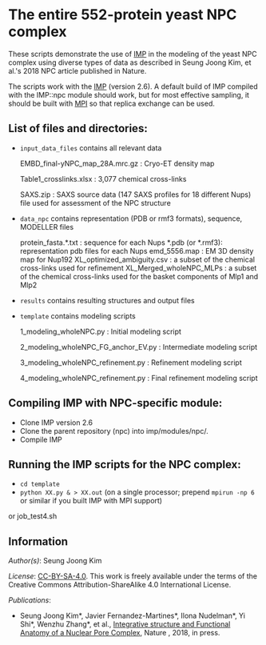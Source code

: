 # The entire 552-protein yeast NPC complex

These scripts demonstrate the use of [IMP](http://salilab.org/imp) in the modeling of the yeast NPC complex using diverse types of data as described in Seung Joong Kim, et al.'s 2018 NPC article published in Nature.

The scripts work with the [IMP](http://salilab.org/imp) (version 2.6).
A default build of IMP compiled with the IMP::npc module should work, but for most effective sampling, it should
be built with [MPI](http://integrativemodeling.org/nightly/doc/html/namespaceIMP_1_1mpi.html) so that replica exchange can be used.

## List of files and directories:

- `input_data_files`		            contains all relevant data

  EMBD_final-yNPC_map_28A.mrc.gz  : Cryo-ET density map
  
  Table1_crosslinks.xlsx : 3,077 chemical cross-links
  
  SAXS.zip  : SAXS source data (147 SAXS profiles for 18 different Nups) file used for assessment of the NPC structure 
  
- `data_npc`		            contains representation (PDB or rmf3 formats), sequence, MODELLER files

   protein_fasta.*.txt : sequence for each Nups
   *.pdb (or *.rmf3): representation pdb files for each Nups 
   emd_5556.map : EM 3D density map for Nup192
   XL_optimized_ambiguity.csv : a subset of the chemical cross-links used for refinement
   XL_Merged_wholeNPC_MLPs : a subset of the chemical cross-links used for the basket components of Mlp1 and Mlp2

- `results`		                      contains resulting structures and output files
- `template`			                  contains modeling scripts

  1_modeling_wholeNPC.py  : Initial modeling script

  2_modeling_wholeNPC_FG_anchor_EV.py : Intermediate modeling script

  3_modeling_wholeNPC_refinement.py : Refinement modeling script

  4_modeling_wholeNPC_refinement.py : Final refinement modeling script

## Compiling IMP with NPC-specific module:
- Clone IMP version 2.6
- Clone the parent repository (npc) into imp/modules/npc/.
- Compile IMP

## Running the IMP scripts for the NPC complex:
- `cd template`
- `python XX.py & > XX.out` (on a single processor; prepend `mpirun -np 6` or similar if you built IMP with MPI support)

or job_test4.sh

## Information

_Author(s)_: Seung Joong Kim

_License_: [CC-BY-SA-4.0](https://creativecommons.org/licenses/by-sa/4.0/legalcode).
This work is freely available under the terms of the Creative Commons
Attribution-ShareAlike 4.0 International License.

_Publications_:
- Seung Joong Kim\*, Javier Fernandez-Martines\*, Ilona Nudelman\*, Yi Shi\*, Wenzhu Zhang\*, et al., [Integrative structure and Functional Anatomy of a Nuclear Pore Complex](http://www.nature.com/nature/journal/), Nature , 2018, in press.


